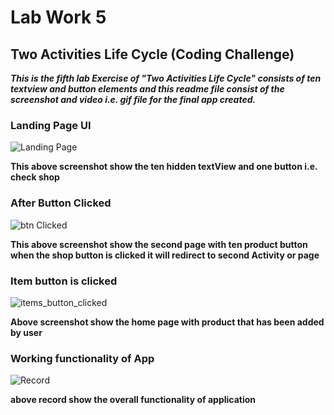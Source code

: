 # Lab Work 5
## Two Activities Life Cycle (Coding Challenge)

***This is the fifth lab Exercise of "Two Activities Life Cycle" consists of ten textview and button elements and this readme file consist of the screenshot and video i.e. gif file for the final app created.***

### Landing Page UI

![Landing Page](ScreenshotAndRecord/firstUI.png)

**This above screenshot show the ten hidden textView and one button i.e. check shop** 

### After Button Clicked

![btn Clicked](ScreenshotAndRecord/afterButtonIsclicked.png)

**This above screenshot show the second page with ten product button when the shop button is clicked it will redirect to second Activity or page**

### Item button is clicked

![items_button_clicked](ScreenshotAndRecord/backtoHome.png)

**Above screenshot show the home page with product that has been added by user**

### Working functionality of App

![Record](ScreenshotAndRecord/Record.gif)

**above record show the overall functionality of application**

